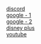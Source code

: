 [discord](https://discord.com/app)\
[google - 1](https://google.com)\
[google - 2](https://google.co.uk)\
[disney plus](https://disneyplus.com/)\
[youtube](https://youtube.com/)
